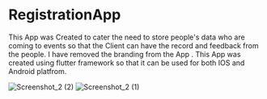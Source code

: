# RegistrationApp
This App was Created to cater the need to store people's data who are coming to events so that the Client can have the record and feedback from the people.
I have removed the branding from the App .
This App was created using flutter framework so that it can be used for both IOS and Android platfrom.


![Screenshot_2 (2)](https://user-images.githubusercontent.com/50320394/61957056-069b0780-afdc-11e9-8c83-9522f276d24d.png)
![Screenshot_2 (1)](https://user-images.githubusercontent.com/50320394/61957057-07339e00-afdc-11e9-80d2-a3a6a15e5d82.png)
